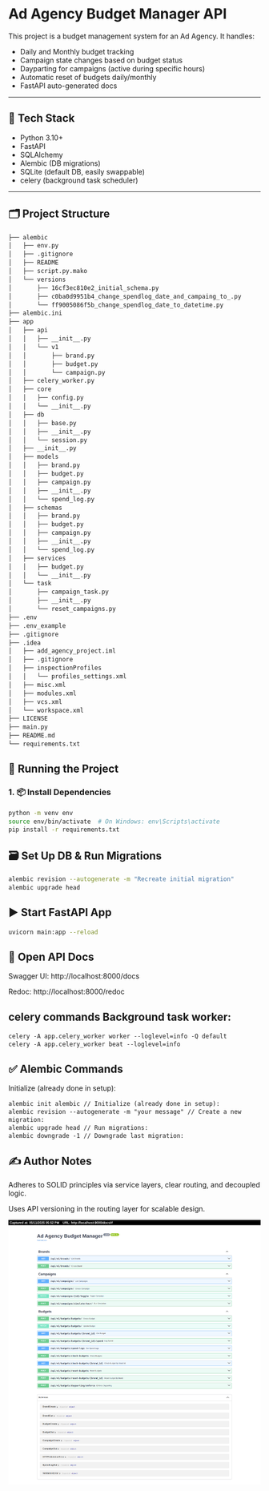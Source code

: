 # Ad Agency Budget Manager API

This project is a budget management system for an Ad Agency. It handles:
- Daily and Monthly budget tracking
- Campaign state changes based on budget status
- Dayparting for campaigns (active during specific hours)
- Automatic reset of budgets daily/monthly
- FastAPI auto-generated docs

---

## 🔧 Tech Stack

- Python 3.10+
- FastAPI
- SQLAlchemy
- Alembic (DB migrations)
- SQLite (default DB, easily swappable)
- celery (background task scheduler)
---

## 🗂 Project Structure

```bash
├── alembic
│   ├── env.py
│   ├── .gitignore
│   ├── README
│   ├── script.py.mako
│   └── versions
│       ├── 16cf3ec810e2_initial_schema.py
│       ├── c0ba0d9951b4_change_spendlog_date_and_campaing_to_.py
│       └── ff9005086f5b_change_spendlog_date_to_datetime.py
├── alembic.ini
├── app
│   ├── api
│   │   ├── __init__.py
│   │   └── v1
│   │       ├── brand.py
│   │       ├── budget.py
│   │       └── campaign.py
│   ├── celery_worker.py
│   ├── core
│   │   ├── config.py
│   │   └── __init__.py
│   ├── db
│   │   ├── base.py
│   │   ├── __init__.py
│   │   └── session.py
│   ├── __init__.py
│   ├── models
│   │   ├── brand.py
│   │   ├── budget.py
│   │   ├── campaign.py
│   │   ├── __init__.py
│   │   └── spend_log.py
│   ├── schemas
│   │   ├── brand.py
│   │   ├── budget.py
│   │   ├── campaign.py
│   │   ├── __init__.py
│   │   └── spend_log.py
│   ├── services
│   │   ├── budget.py
│   │   └── __init__.py
│   └── task
│       ├── campaign_task.py
│       ├── __init__.py
│       └── reset_campaigns.py
├── .env
├── .env_example
├── .gitignore
├── .idea
│   ├── add_agency_project.iml
│   ├── .gitignore
│   ├── inspectionProfiles
│   │   └── profiles_settings.xml
│   ├── misc.xml
│   ├── modules.xml
│   ├── vcs.xml
│   └── workspace.xml
├── LICENSE
├── main.py
├── README.md
└── requirements.txt

```
## 🚀 Running the Project
### 1. 📦 Install Dependencies

```bash
python -m venv env
source env/bin/activate  # On Windows: env\Scripts\activate
pip install -r requirements.txt
```

##  🗃️ Set Up DB & Run Migrations
```bash
alembic revision --autogenerate -m "Recreate initial migration"
alembic upgrade head
```
## ▶️ Start FastAPI App
```bash
uvicorn main:app --reload

```
## 📄 Open API Docs
Swagger UI: http://localhost:8000/docs

Redoc: http://localhost:8000/redoc

## celery commands Background task worker:
```
celery -A app.celery_worker worker --loglevel=info -Q default
celery -A app.celery_worker beat --loglevel=info   
```
## ✅ Alembic Commands
Initialize (already done in setup):
```commandline
alembic init alembic // Initialize (already done in setup):
alembic revision --autogenerate -m "your message" // Create a new migration:
alembic upgrade head // Run migrations:
alembic downgrade -1 // Downgrade last migration:

```
## ✍️ Author Notes
Adheres to SOLID principles via service layers, clear routing, and decoupled logic.

Uses API versioning in the routing layer for scalable design.

![img.png](img.png)